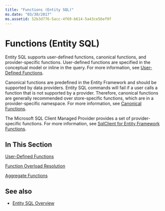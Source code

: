 ```yaml
---
title: "Functions (Entity SQL)"
ms.date: "03/30/2017"
ms.assetid: 52b3d776-5acc-4f69-b614-5a43ce56ef9f
---
```

# Functions (Entity SQL)
Entity SQL supports user-defined functions, canonical functions, and provider-specific functions. User-defined functions are specified in the conceptual model or inline in the query. For more information, see [User-Defined Functions](../../../../../../docs/framework/data/adonet/ef/language-reference/user-defined-functions-entity-sql.md).  
  
 Canonical functions are predefined in the Entity Framework and should be supported by data providers. Entity SQL commands will fail if a user calls a function that is not supported by a provider. Therefore, canonical functions are generally recommended over store-specific functions, which are in a provider-specific namespace. For more information, see [Canonical Functions](../../../../../../docs/framework/data/adonet/ef/language-reference/canonical-functions.md).  
  
 The Microsoft SQL Client Managed Provider provides a set of provider-specific functions. For more information, see [SqlClient for Entity Framework Functions](../../../../../../docs/framework/data/adonet/ef/sqlclient-for-ef-functions.md).  
  
## In This Section  
 [User-Defined Functions](../../../../../../docs/framework/data/adonet/ef/language-reference/user-defined-functions-entity-sql.md)  
  
 [Function Overload Resolution](../../../../../../docs/framework/data/adonet/ef/language-reference/function-overload-resolution-entity-sql.md)  
  
 [Aggregate Functions](../../../../../../docs/framework/data/adonet/ef/aggregate-functions-sqlclient-for-entity-framework.md)  
  
## See also

- [Entity SQL Overview](../../../../../../docs/framework/data/adonet/ef/language-reference/entity-sql-overview.md)
